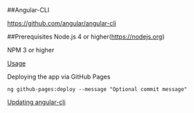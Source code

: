 ##Angular-CLI

https://github.com/angular/angular-cli

##Prerequisites
Node.js 4 or higher(https://nodejs.org)

NPM 3 or higher

[Usage](https://github.com/angular/angular-cli#usage)

Deploying the app via GitHub Pages

```
ng github-pages:deploy --message "Optional commit message"
```

[Updating angular-cli](https://github.com/angular/angular-cli#updating-angular-cli)
